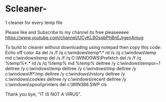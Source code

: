 # Scleaner-
 1 cleaner for every temp file
 
 Please like and Subscribe to my channel its free pleaseeeee
 https://www.youtube.com/channel/UCyKL8OsqbPhBnEJrgenAmug
 
 To build to cleaner without downloading using notepad then copy this code: 
 Echo off
color 4a
del /s /f /q c:\windows\temp\*.*
rd /s /q c:\windows\temp
md c:\windows\temp
del /s /f /q C:\WINDOWS\Prefetch
del /s /f /q %temp%\*.*
rd /s /q %temp%
md %temp%
deltree /y c:\windows\tempor~1
deltree /y c:\windows\temp
deltree /y c:\windows\tmp
deltree /y c:\windows\ff*.tmp
deltree /y c:\windows\history
deltree /y c:\windows\cookies
deltree /y c:\windows\recent
deltree /y c:\windows\spool\printers
del c:\WIN386.SWP
cls 

Thank you bye,
"IT IS NOT A VIRUS".
